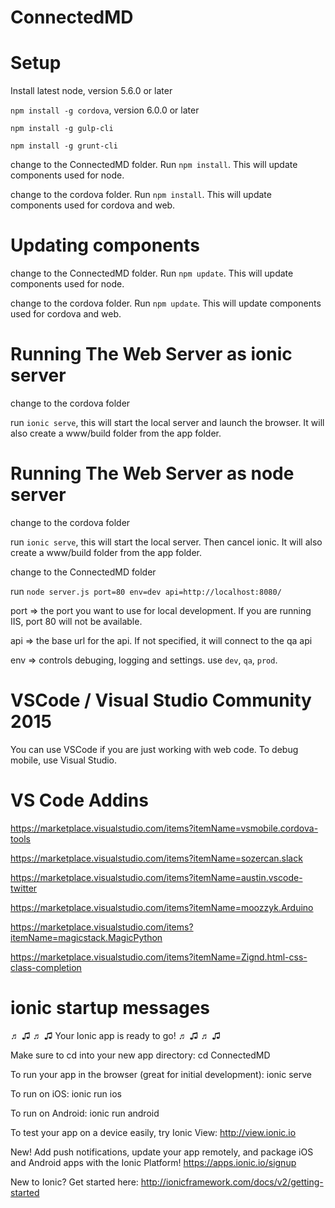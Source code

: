 # ConnectedMD

# Setup
Install latest node, version 5.6.0 or later

`npm install -g cordova`, version 6.0.0 or later

`npm install -g gulp-cli`

`npm install -g grunt-cli`

change to the ConnectedMD folder. Run `npm install`. This will update components used for node.

change to the cordova folder. Run `npm install`. This will update components used for cordova and web.

# Updating components
change to the ConnectedMD folder. Run `npm update`. This will update components used for node.

change to the cordova folder. Run `npm update`. This will update components used for cordova and web.

# Running The Web Server as ionic server

change to the cordova folder

run `ionic serve`, this will start the local server and launch the browser. It will also create a www/build folder from the app folder.

# Running The Web Server as node server

change to the cordova folder

run `ionic serve`, this will start the local server. Then cancel ionic. It will also create a www/build folder from the app folder.

change to the ConnectedMD folder

run `node server.js port=80 env=dev api=http://localhost:8080/`

port => the port you want to use for local development. If you are running IIS, port 80 will not be available.

api => the base url for the api. If not specified, it will connect to the qa api

env => controls debuging, logging and settings. use `dev`, `qa`, `prod`.

# VSCode / Visual Studio Community 2015
You can use VSCode if you are just working with web code. To debug mobile, use Visual Studio.

# VS Code Addins

https://marketplace.visualstudio.com/items?itemName=vsmobile.cordova-tools

https://marketplace.visualstudio.com/items?itemName=sozercan.slack

https://marketplace.visualstudio.com/items?itemName=austin.vscode-twitter

https://marketplace.visualstudio.com/items?itemName=moozzyk.Arduino

https://marketplace.visualstudio.com/items?itemName=magicstack.MagicPython

https://marketplace.visualstudio.com/items?itemName=Zignd.html-css-class-completion


# ionic startup messages
♬ ♫ ♬ ♫  Your Ionic app is ready to go! ♬ ♫ ♬ ♫

Make sure to cd into your new app directory:
  cd ConnectedMD

To run your app in the browser (great for initial development):
  ionic serve

To run on iOS:
  ionic run ios

To run on Android:
  ionic run android

To test your app on a device easily, try Ionic View:
  http://view.ionic.io

New! Add push notifications, update your app remotely, and package iOS and Android apps with the Ionic Platform!
https://apps.ionic.io/signup

New to Ionic? Get started here: http://ionicframework.com/docs/v2/getting-started